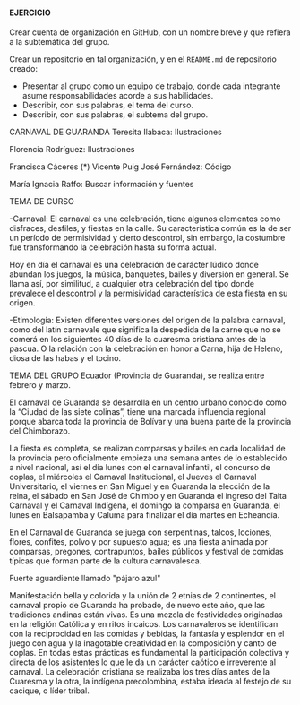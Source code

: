 #### EJERCICIO

Crear cuenta de organización en GitHub, con un nombre breve y que refiera a la subtemática del grupo. 

Crear un repositorio en tal organización, y en el `README.md` de repositorio creado: 

- Presentar al grupo como un equipo de trabajo, donde cada integrante asume responsabilidades acorde a sus habilidades.
- Describir, con sus palabras, el tema del curso.
- Describir, con sus palabras, el subtema del grupo. 


CARNAVAL DE GUARANDA
Teresita Ilabaca:
Ilustraciones

Florencia Rodríguez:
	Ilustraciones

Francisca Cáceres (*)
Vicente Puig 
José Fernández:
	Código

María Ignacia Raffo:
	Buscar información y fuentes



TEMA DE CURSO 

-Carnaval: El carnaval es una celebración, tiene algunos elementos como disfraces, desfiles, y fiestas en la calle. Su característica común es la de ser un período de permisividad y cierto descontrol, sin embargo, la costumbre fue transformando la celebración hasta su forma actual.

Hoy en día el carnaval es una celebración de carácter lúdico donde abundan los juegos, la música, banquetes, bailes y diversión en general. Se llama así, por similitud, a cualquier otra celebración del tipo donde prevalece el descontrol y la permisividad característica de esta fiesta en su origen.

-Etimología: Existen diferentes versiones del origen de la palabra carnaval, como del latín carnevale que significa la despedida de la carne que no se comerá en los siguientes 40 días de la cuaresma cristiana antes de la pascua. O la relación con la celebración en honor a Carna, hija de Heleno, diosa de las habas y el tocino.




 
TEMA DEL GRUPO 
Ecuador (Provincia de Guaranda), se realiza entre febrero y marzo.



El carnaval de Guaranda se desarrolla en un centro urbano conocido como la “Ciudad de las siete colinas”, tiene una marcada influencia regional porque abarca toda la provincia de Bolívar y una buena parte de la provincia del Chimborazo.

La fiesta es completa, se realizan comparsas y bailes en cada localidad de la provincia pero oficialmente empieza una semana antes de lo establecido a nivel nacional, así el día lunes con el carnaval infantil, el concurso de coplas, el miércoles el Carnaval Institucional, el Jueves el Carnaval Universitario, el viernes en San Miguel y en Guaranda la elección de la reina, el sábado en San José de Chimbo y en Guaranda el ingreso del Taita Carnaval y el Carnaval Indígena, el domingo la comparsa en Guaranda, el lunes en Balsapamba y Caluma para finalizar el día martes en Echeandía.

En el Carnaval de Guaranda se juega con serpentinas, talcos, lociones, flores, confites, polvo y por supuesto agua; es una fiesta animada por comparsas, pregones, contrapuntos, bailes públicos y festival de comidas típicas que forman parte de la cultura carnavalesca.

Fuerte aguardiente llamado "pájaro azul"

Manifestación bella y colorida y la unión de 2 etnias de 2 continentes, el carnaval propio de Guaranda ha probado, de nuevo este año, que las tradiciones andinas están vivas. Es una mezcla de festividades originadas en la religión Católica y en ritos incaicos.
Los carnavaleros se identifican con la reciprocidad en las comidas y bebidas, la fantasía y esplendor en el juego con agua y la inagotable creatividad en la composición y canto de coplas. En todas estas prácticas es fundamental la participación colectiva y directa de los asistentes lo que le da un carácter caótico e irreverente al carnaval.
La celebración cristiana se realizaba los tres días antes de la Cuaresma y la otra, la indígena precolombina, estaba ideada al festejo de su cacique, o líder tribal.









